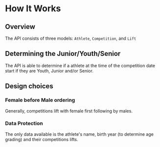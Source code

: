# How It Works

## Overview

The API consists of three models: `Athlete`, `Competition`, and `Lift`

## Determining the Junior/Youth/Senior

The API is able to determine if a athlete at the time of the competition date start if they are Youth, Junior and/or Senior.

## Design choices

### Female before Male ordering

Generally, competitions lift with female first following by males.

### Data Protection

The only data available is the athlete's name, birth year (to determine age grading) and their competitions lifts.
